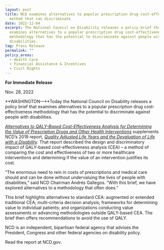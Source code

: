 ```yaml
---
layout: post
title: NCD examines alternatives to popular prescription drug cost-effectiveness
  method that can discriminate
date: 2022-12-04
excerpt: The National Council on Disability releases a policy brief that
  examines alternatives to a popular prescription drug cost-effectiveness
  methodology that has the potential to discriminate against people with
  disabilities.
tag: Press Release
permalink: ""
policy_areas:
  - Health Care
  - Financial Assistance & Incentives
  - Civil Rights
---
```

**For Immediate Release**

Nov. 28, 2022

**WASHINGTON—**Today the National Council on Disability releases a policy brief that examines alternatives to a popular prescription drug cost-effectiveness methodology that has the potential to discriminate against people with disabilities.

*[Alternatives to QALY-Based Cost-Effectiveness Analysis for Determining the Value of Prescription Drugs and Other Health Interventions](https://www.ncd.gov/publications/2022/alternatives-qaly)* supplements NCD’s 2019 report, *[Quality Adjusted Life Years and the Devaluation of Life with a Disability](https://ncd.gov/publications/2019/bioethics-report-series).* That report described the design and discriminatory impact of QALY-based cost-effectiveness analysis (CEA) – a method of comparing the cost and effectiveness of two or more healthcare interventions and determining if the value of an intervention justifies its cost.

“The enormous need to rein in costs of prescriptions and medical care should and can be done without undervaluing the lives of people with disabilities,” said NCD Chairman Andrés Gallegos. “With this brief, we have explored alternatives to a methodology that often does.”

This brief highlights alternatives to standard CEA: augmented or extended traditional CEA; multi-criteria decision analysis; frameworks for determining value to individual patients; and organizations conducting value assessments or advancing methodologies outside QALY-based CEA. The brief then offers recommendations to avoid the use of QALY.

NCD is an independent, bipartisan federal agency that advises the President, Congress and other federal agencies on disability policy.

Read the report at NCD.gov.